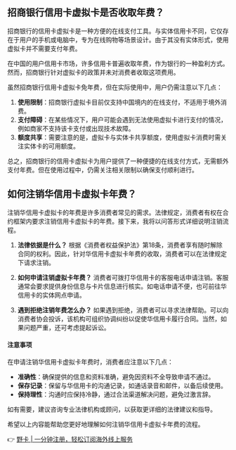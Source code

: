 ## 招商银行信用卡虚拟卡是否收取年费？

招商银行的信用卡虚拟卡是一种方便的在线支付工具。与实体信用卡不同，它仅存在于用户的手机或电脑中，专为在线购物等场景设计。由于其没有实体形式，使用虚拟卡并不需要支付年费。

在中国的用户信用卡市场，许多信用卡普遍收取年费，作为银行的一种盈利方式。然而，招商银行针对虚拟卡的政策并未对消费者收取这项费用。

虽然招商银行信用卡虚拟卡免年费，但在实际使用中，用户仍需注意以下几点：

1. **使用限制**：招商银行虚拟卡目前仅支持中国境内的在线支付，不适用于境外消费。
2. **支付障碍**：在某些情况下，用户可能会遇到无法使用虚拟卡进行支付的情况，例如商家不支持该卡支付或出现技术故障。
3. **额度共享**：需要注意的是，虚拟卡与实体卡共享额度，使用虚拟卡消费时需关注实体卡的可用额度。

总之，招商银行的信用卡虚拟卡为用户提供了一种便捷的在线支付方式，无需额外支付年费。但在使用过程中，仍需关注相关限制以确保支付顺利进行。

## 如何注销华信用卡虚拟卡年费？

注销华信用卡虚拟卡的年费是许多消费者常见的需求。法律规定，消费者有权在合约框架内要求注销信用卡虚拟卡的年费。接下来，我将以问答形式详细说明注销流程。

1. **法律依据是什么？**
   根据《消费者权益保护法》第18条，消费者享有随时解除合同的权利。因此，针对华信用卡虚拟卡年费的收取，消费者可以在法律规定下请求注销。

2. **如何申请注销虚拟卡年费？**
   消费者可拨打华信用卡的客服电话申请注销。客服通常会要求提供身份信息与卡片信息进行核实。如电话申请不便，也可前往华信用卡的实体网点申请。

3. **遇到拒绝注销年费怎么办？**
   如果遇到拒绝，消费者可以寻求法律帮助。可以向消费者协会投诉，该机构可组织协调纠纷以促使华信用卡履行合同。当然，如果问题严重，还可考虑提起诉讼。

#### 注意事项

在申请注销华信用卡虚拟卡年费时，消费者应注意以下几点：

- **准确性**：确保提供的信息和资料准确，避免因资料不全导致申请不通过。
- **保存记录**：保留与华信用卡的沟通记录，如通话录音和邮件，以备后续使用。
- **保持理性**：沟通时应保持冷静，通过合法渠道解决问题，避免过激言辞。

如有需要，建议咨询专业法律机构或顾问，以获取更详细的法律建议和指导。

希望以上内容能帮助您更好地理解如何注销华信用卡虚拟卡年费的流程。

👉 [野卡 | 一分钟注册，轻松订阅海外线上服务](https://bit.ly/bewildcard)
